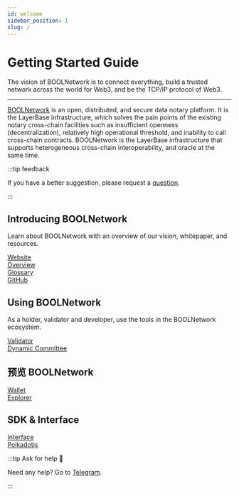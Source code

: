 ```yaml
---
id: welcome
sidebar_position: 1
slug: /
---
```


# Getting Started Guide

The vision of BOOLNetwork is to connect everything, build a trusted network across the world for Web3, and be the TCP/IP protocol of Web3.

---

[BOOLNetwork](https://bool.network/) is an open, distributed, and secure data notary platform. It is the LayerBase infrastructure, which solves the pain points of the existing notary cross-chain facilities such as insufficient openness (decentralization), relatively high operational threshold, and inability to call cross-chain contracts. BOOLNetwork is the LayerBase infrastructure that supports heterogeneous cross-chain interoperability, and oracle at the same time.

:::tip feedback

If you have a better suggestion, please request a [question](https://github.com/boolnetwork/docs/issues/new).

:::

## Introducing BOOLNetwork

Learn about BOOLNetwork with an overview of our vision, whitepaper, and resources.

[Website](https://bool.network/)  
[Overview](/general/overview)  
[Glossary](/general/glossary)  
[GitHub](https://github.com/boolnetwork)

## Using BOOLNetwork

As a holder, validator and developer, use the tools in the BOOLNetwork ecosystem.

[Validator](/developer/validator)  
[Dynamic Committee](/developer/tee)

## 预览 BOOLNetwork

[Wallet](/tools/wallet)  
[Explorer](https://boolscan.com/)

## SDK & Interface

[Interface](/developer/api/storage)  
[Polkadotjs](https://polkadot.js.org/docs/)

:::tip Ask for help 💬

Need any help? Go to [Telegram](https://t.me/+qS6FYIBzZXY2NmQx).

:::
